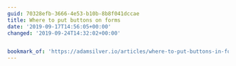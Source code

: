 ```yaml
---
guid: 70328efb-3666-4e53-b10b-8b8f041dccae
title: Where to put buttons on forms
date: '2019-09-17T14:56:05+00:00'
changed: '2019-09-24T14:32:02+00:00'


bookmark_of: 'https://adamsilver.io/articles/where-to-put-buttons-in-forms/'
---
```


